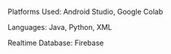 Platforms Used: Android Studio, Google Colab

Languages: Java, Python, XML

Realtime Database: Firebase
